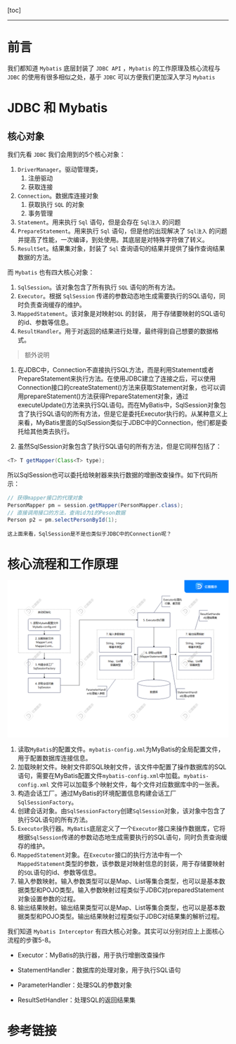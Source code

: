 [toc]

---

# 前言

我们都知道 `Mybatis` 底层封装了 `JDBC API` ，`Mybatis` 的工作原理及核心流程与 `JDBC` 的使用有很多相似之处，基于 `JDBC` 可以方便我们更加深入学习 `Mybatis`

# JDBC 和 Mybatis

## 核心对象

我们先看 `JDBC` 我们会用到的5个核心对象：

1. `DriverManager`。驱动管理类，
   1. 注册驱动
   2. 获取连接
2. `Connection`。数据库连接对象
   1. 获取执行 `SQL` 的对象
   2. 事务管理
3. `Statement`。用来执行 `Sql` 语句，但是会存在 `Sql注入` 的问题
4. `PrepareStatement`。用来执行 `Sql` 语句，但是他的出现解决了 `Sql注入` 的问题并提高了性能，一次编译，到处使用。其底层是对特殊字符做了转义。
5. `ResultSet`。结果集对象，封装了 `Sql` 查询语句的结果并提供了操作查询结果数据的方法。

而 `Mybatis` 也有四大核心对象：

1. `SqlSession`。该对象包含了所有执行 `SQL` 语句的所有方法。
2. `Executor`。根据 `SqlSession` 传递的参数动态地生成需要执行的SQL语句，同时负责查询缓存的维护。
3. `MappedStatement`。该对象是对映射`SQL` 的封装， 用于存储要映射的SQL语句的id、参数等信息。
4. `ResultHandler`。用于对返回的结果进行处理，最终得到自己想要的数据格式。

>  额外说明

1.  在JDBC中，Connection不直接执行SQL方法，而是利用Statement或者PrepareStatement来执行方法。在使用JDBC建立了连接之后，可以使用Connection接口的createStatement()方法来获取Statement对象，也可以调用prepareStatement()方法获得PrepareStatement对象，通过executeUpdate()方法来执行SQL语句。而在MyBatis中，SqlSession对象包含了执行SQL语句的所有方法，但是它是委托Executor执行的。从某种意义上来看，MyBatis里面的SqlSession类似于JDBC中的Connection，他们都是委托给其他类去执行。 

2.  虽然SqlSession对象包含了执行SQL语句的所有方法，但是它同样包括了：

   ```java
   <T> T getMapper(Class<T> type);
   ```

   所以SqlSession也可以委托给映射器来执行数据的增删改查操作。如下代码所示：

   ```java
   // 获得mapper接口的代理对象
   PersonMapper pm = session.getMapper(PersonMapper.class);
   // 直接调用接口的方法，查询id为1的Peson数据
   Person p2 = pm.selectPersonById(1);
   ```

    这上面来看，SqlSession是不是也类似于JDBC中的Connection呢？ 



# 核心流程和工作原理

![核心流程](Mybatis-核心及工作原理.assets/Mybatis-workingPrinciple.png)

1. 读取`MyBatis`的配置文件。`mybatis-config.xml`为MyBatis的全局配置文件，用于配置数据库连接信息。
2. 加载映射文件。映射文件即SQL映射文件，该文件中配置了操作数据库的SQL语句，需要在MyBatis配置文件`mybatis-config.xml`中加载。`mybatis-config.xml` 文件可以加载多个映射文件，每个文件对应数据库中的一张表。
3.  构造会话工厂。通过MyBatis的环境配置信息构建会话工厂`SqlSessionFactory`。 
4.  创建会话对象。由`SqlSessionFactory`创建`SqlSession`对象，该对象中包含了执行SQL语句的所有方法。 
5.  `Executor`执行器。`MyBatis`底层定义了一个`Executor`接口来操作数据库，它将根据`SqlSession`传递的参数动态地生成需要执行的SQL语句，同时负责查询缓存的维护。 
6.  `MappedStatement`对象。在`Executor`接口的执行方法中有一个`MappedStatement`类型的参数，该参数是对映射信息的封装，用于存储要映射的`SQL`语句的id、参数等信息。 
7. 输入参数映射。输入参数类型可以是Map、List等集合类型，也可以是基本数据类型和POJO类型。输入参数映射过程类似于JDBC对preparedStatement对象设置参数的过程。
8. 输出结果映射。输出结果类型可以是Map、List等集合类型，也可以是基本数据类型和POJO类型。输出结果映射过程类似于JDBC对结果集的解析过程。

我们知道 `Mybatis Interceptor`  有四大核心对象。其实可以分别对应上上面核心流程的步骤5-8。

- Executor：MyBatis的执行器，用于执行增删改查操作 

- StatementHandler：数据库的处理对象，用于执行SQL语句

- ParameterHandler：处理SQL的参数对象

- ResultSetHandler：处理SQL的返回结果集

  

# 参考链接

[MyBatis的工作原理以及核心流程介绍]: http://www.mybatis.cn/archives/706.html



